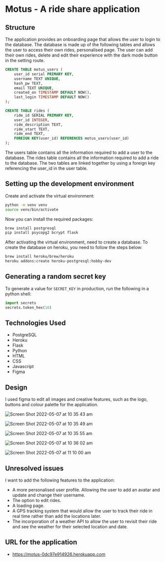 # Motus - A ride share application #

## Structure ##

The application provides an onboarding page that allows the user to login to the database. The database is made up of the following tables and allows the user to access their own rides, personalised page. The user can add their own rides, delete and edit their experience with the dark mode button in the setting route.

```sql
CREATE TABLE motus_users (
    user_id serial PRIMARY KEY,
    username TEXT UNIQUE,
    hash_pw TEXT,
    email TEXT UNIQUE,
    created_on TIMESTAMP DEFAULT NOW(),
    last_login TIMESTAMP DEFAULT NOW()
);

CREATE TABLE rides (
    ride_id SERIAL PRIMARY KEY,
    user_id INTEGER,
    ride_description TEXT,
    ride_start TEXT,
    ride_end TEXT,
    FOREIGN KEY(user_id) REFERENCES motus_users(user_id)
);
```

The users table contains all the information required to add a user to the database. The rides table contains all the information required to add a ride to the database. The two tables are linked together by using a foreign key referencing the user_id in the user table.

## Setting up the development environment ##

Create and activate the virtual environment:

```bash
python -m venv venv
source venv/bin/activate
```

Now you can install the required packages:

```bash
brew install postgresql
pip install psycopg2 bcrypt flask
```

After activating the virtual environment, need to create a database. To create
the database on heroku, you need to follow the steps below:

```bash
brew install heroku/brew/heroku
heroku addons:create heroku-postgresql:hobby-dev
```

## Generating a random secret key ##

To generate a value for `SECRET_KEY` in production, run the following in a
python shell:

```python
import secrets
secrets.token_hex(16)
```

## Technologies Used ##

- PostgreSQL
- Heroku
- Flask
- Python
- HTML
- CSS
- Javascript
- Figma

## Design ##
I used figma to edit all images and creative features, such as the logo, buttons and colour palette for the application.

![Screen Shot 2022-05-07 at 10 35 43 am](https://user-images.githubusercontent.com/99164498/167231743-ec021a16-019d-4893-a01e-24b0cd2a6311.png)

![Screen Shot 2022-05-07 at 10 35 49 am](https://user-images.githubusercontent.com/99164498/167231746-c0491af3-a120-4acb-9fb5-0f40c5de5b1e.png)

![Screen Shot 2022-05-07 at 10 35 55 am](https://user-images.githubusercontent.com/99164498/167231750-f3ec54ed-58e5-44a6-bcaa-fa73e4be7536.png)

![Screen Shot 2022-05-07 at 10 36 02 am](https://user-images.githubusercontent.com/99164498/167231753-eebf69bb-92ba-49e8-8cf9-722f82480d0f.png)

![Screen Shot 2022-05-07 at 11 10 00 am](https://user-images.githubusercontent.com/99164498/167232013-d9385426-bbf2-4146-8644-2622987c6d82.png)


## Unresolved issues ##

I want to add the following features to the application:
- A more personalised user profile. Allowing the user to add an avatar and
  update and change their username.
- The option to edit rides.
- A loading page.
- A GPS tracking system that would allow the user to track their ride in real
  time rather than add the locations later.
- The incorporation of a weather API to allow the user to revisit their ride
  and see the weather for their selected location and date.

## URL for the application ##

- https://motus-0dc97e914926.herokuapp.com

